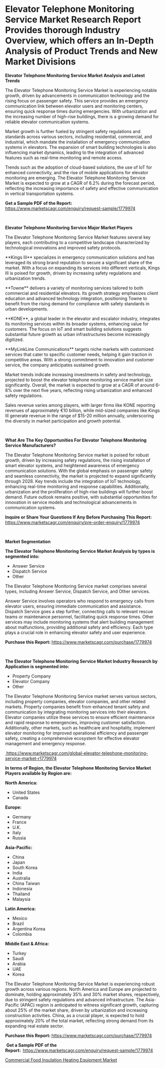 <p><h1>Elevator Telephone Monitoring Service Market Research Report Provides thorough Industry Overview, which offers an In-Depth Analysis of Product Trends and New Market Divisions</h1></p><p><strong>Elevator Telephone Monitoring Service Market Analysis and Latest Trends</strong></p>
<p><p>The Elevator Telephone Monitoring Service Market is experiencing notable growth, driven by advancements in communication technology and the rising focus on passenger safety. This service provides an emergency communication link between elevator users and monitoring centers, ensuring quick response times during emergencies. With urbanization and the increasing number of high-rise buildings, there is a growing demand for reliable elevator communication systems.</p><p>Market growth is further fueled by stringent safety regulations and standards across various sectors, including residential, commercial, and industrial, which mandate the installation of emergency communication systems in elevators. The expansion of smart building technologies is also influencing market dynamics, leading to the integration of advanced features such as real-time monitoring and remote access. </p><p>Trends such as the adoption of cloud-based solutions, the use of IoT for enhanced connectivity, and the rise of mobile applications for elevator monitoring are emerging. The Elevator Telephone Monitoring Service Market is expected to grow at a CAGR of 6.2% during the forecast period, reflecting the increasing importance of safety and effective communication in vertical transportation systems.</p></p>
<p><strong>Get a Sample PDF of the Report:&nbsp;</strong> <a href="https://www.marketscagr.com/enquiry/request-sample/1779974?utm_campaign=3091&utm_medium=2&utm_source=Github&utm_content=ia&utm_term=25032025&utm_id=elevator-telephone-monitoring-service">https://www.marketscagr.com/enquiry/request-sample/1779974</a></p>
<p>&nbsp;</p>
<p><strong>Elevator Telephone Monitoring Service Major Market Players</strong></p>
<p><p>The Elevator Telephone Monitoring Service Market features several key players, each contributing to a competitive landscape characterized by technological innovations and improved safety protocols. </p><p>**Kings III** specializes in emergency communication solutions and has leveraged its strong brand reputation to secure a significant share of the market. With a focus on expanding its services into different verticals, Kings III is poised for growth, driven by increasing safety regulations and urbanization trends.</p><p>**Towne** delivers a variety of monitoring services tailored to both commercial and residential elevators. Its growth strategy emphasizes client education and advanced technology integration, positioning Towne to benefit from the rising demand for compliance with safety standards in urban developments.</p><p>**KONE**, a global leader in the elevator and escalator industry, integrates its monitoring services within its broader systems, enhancing value for customers. The focus on IoT and smart building solutions suggests substantial future growth as urban infrastructures become increasingly digitized.</p><p>**MyLinkLine Communications** targets niche markets with customized services that cater to specific customer needs, helping it gain traction in competitive areas. With a strong commitment to innovation and customer service, the company anticipates sustained growth.</p><p>Market trends indicate increasing investments in safety and technology, projected to boost the elevator telephone monitoring service market size significantly. Overall, the market is expected to grow at a CAGR of around 6-8% over the next five years, reflecting rising urbanization and enhanced safety regulations.</p><p>Sales revenue varies among players, with larger firms like KONE reporting revenues of approximately €10 billion, while mid-sized companies like Kings III generate revenue in the range of $15-20 million annually, underscoring the diversity in market participation and growth potential.</p></p>
<p>&nbsp;</p>
<p><strong>What Are The Key Opportunities For Elevator Telephone Monitoring Service Manufacturers?</strong></p>
<p><p>The Elevator Telephone Monitoring Service market is poised for robust growth, driven by increasing safety regulations, the rising installation of smart elevator systems, and heightened awareness of emergency communication solutions. With the global emphasis on passenger safety and seamless connectivity, the market is projected to expand significantly through 2028. Key trends include the integration of IoT technology, enhancing real-time monitoring and response capabilities. Additionally, urbanization and the proliferation of high-rise buildings will further boost demand. Future outlook remains positive, with substantial opportunities for innovation in service models and technological advancements in communication systems.</p></p>
<p><strong>Inquire or Share Your Questions If Any Before Purchasing This Report:</strong> <a href="https://www.marketscagr.com/enquiry/pre-order-enquiry/1779974?utm_campaign=3091&utm_medium=2&utm_source=Github&utm_content=ia&utm_term=25032025&utm_id=elevator-telephone-monitoring-service">https://www.marketscagr.com/enquiry/pre-order-enquiry/1779974</a></p>
<p>&nbsp;</p>
<p><strong>Market Segmentation</strong></p>
<p><strong>The Elevator Telephone Monitoring Service Market Analysis by types is segmented into:</strong></p>
<p><ul><li>Answer Service</li><li>Dispatch Service</li><li>Other</li></ul></p>
<p><p>The Elevator Telephone Monitoring Service market comprises several types, including Answer Service, Dispatch Service, and Other services. </p><p>Answer Service involves operators who respond to emergency calls from elevator users, ensuring immediate communication and assistance. Dispatch Service goes a step further, connecting calls to relevant rescue teams or maintenance personnel, facilitating quick response times. Other services may include monitoring systems that alert building management about malfunctions, providing additional safety and efficiency. Each type plays a crucial role in enhancing elevator safety and user experience.</p></p>
<p><strong>Purchase this Report:&nbsp;</strong><a href="https://www.marketscagr.com/purchase/1779974?utm_campaign=3091&utm_medium=2&utm_source=Github&utm_content=ia&utm_term=25032025&utm_id=elevator-telephone-monitoring-service">https://www.marketscagr.com/purchase/1779974</a></p>
<p>&nbsp;</p>
<p><strong>The Elevator Telephone Monitoring Service Market Industry Research by Application is segmented into:</strong></p>
<p><ul><li>Property Company</li><li>Elevator Company</li><li>Other</li></ul></p>
<p><p>The Elevator Telephone Monitoring Service market serves various sectors, including property companies, elevator companies, and other related markets. Property companies benefit from enhanced tenant safety and communication by integrating monitoring services into their elevators. Elevator companies utilize these services to ensure efficient maintenance and rapid response to emergencies, improving customer satisfaction. Additionally, other markets, such as healthcare and hospitality, implement elevator monitoring for improved operational efficiency and passenger safety, creating a comprehensive ecosystem for effective elevator management and emergency response.</p></p>
<p><a href="https://www.marketscagr.com/global-elevator-telephone-monitoring-service-market-r1779974?utm_campaign=3091&utm_medium=2&utm_source=Github&utm_content=ia&utm_term=25032025&utm_id=elevator-telephone-monitoring-service">&nbsp;https://www.marketscagr.com/global-elevator-telephone-monitoring-service-market-r1779974</a></p>
<p><strong>In terms of Region, the Elevator Telephone Monitoring Service Market Players available by Region are:</strong></p>
<p>
    <p> <strong> North America: </strong>
        <ul>
            <li>United States</li>
            <li>Canada</li>
        </ul>
        </p> 
    <p> <strong> Europe: </strong>
        <ul>
            <li>Germany</li>
            <li>France</li>
            <li>U.K.</li>
            <li>Italy</li>
            <li>Russia</li>
        </ul>
        </p> 
    <p> <strong> Asia-Pacific: </strong>
        <ul>
            <li>China</li>
            <li>Japan</li>
            <li>South Korea</li>
            <li>India</li>
            <li>Australia</li>
            <li>China Taiwan</li>
            <li>Indonesia</li>
            <li>Thailand</li>
            <li>Malaysia</li>
        </ul>
        </p> 
    <p> <strong> Latin America: </strong>
        <ul>
            <li>Mexico</li>
            <li>Brazil</li>
            <li>Argentina Korea</li>
            <li>Colombia</li>
        </ul>
        </p> 
    <p> <strong> Middle East & Africa: </strong>
        <ul>
            <li>Turkey</li>
            <li>Saudi</li>
            <li>Arabia</li>
            <li>UAE</li>
            <li>Korea</li>
        </ul>
    </p>
    </p>
<p><p>The Elevator Telephone Monitoring Service Market is experiencing robust growth across various regions. North America and Europe are projected to dominate, holding approximately 35% and 30% market shares, respectively, due to stringent safety regulations and advanced infrastructure. The Asia-Pacific (APAC) region is anticipated to witness significant growth, capturing about 25% of the market share, driven by urbanization and increasing construction activities. China, as a crucial player, is expected to hold approximately 20% of the total market, reflecting strong demand from its expanding real estate sector.</p></p>
<p><strong>Purchase this Report: </strong><a href="https://www.marketscagr.com/purchase/1779974?utm_campaign=3091&utm_medium=2&utm_source=Github&utm_content=ia&utm_term=25032025&utm_id=elevator-telephone-monitoring-service">https://www.marketscagr.com/purchase/1779974</a></p>
<p>&nbsp;<strong>Get a Sample PDF of the Report:&nbsp;&nbsp;</strong><a href="https://www.marketscagr.com/enquiry/request-sample/1779974?utm_campaign=3091&utm_medium=2&utm_source=Github&utm_content=ia&utm_term=25032025&utm_id=elevator-telephone-monitoring-service">https://www.marketscagr.com/enquiry/request-sample/1779974</a></p>
<p><strong></strong></p>
<p><p><a href="https://github.com/nacrehuipie/Market-Research-Report-List-1/blob/main/commercial-food-insulation-heating-equipment-market.md?utm_campaign=3091&utm_medium=2&utm_source=Github&utm_content=ia&utm_term=25032025&utm_id=elevator-telephone-monitoring-service">Commercial Food Insulation Heating Equipment Market</a></p></p>